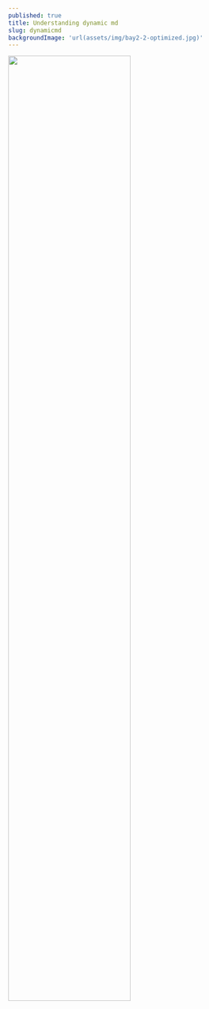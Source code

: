 ```yaml
---
published: true
title: Understanding dynamic md
slug: dynamicmd
backgroundImage: 'url(assets/img/bay2-2-optimized.jpg)'
---
```


<img class="mx-auto d-block rounded-lg" src="https://image.freepik.com/vecteurs-libre/bientot-construction-conception-fond-jaune_1017-25509.jpg" width="70%" />
